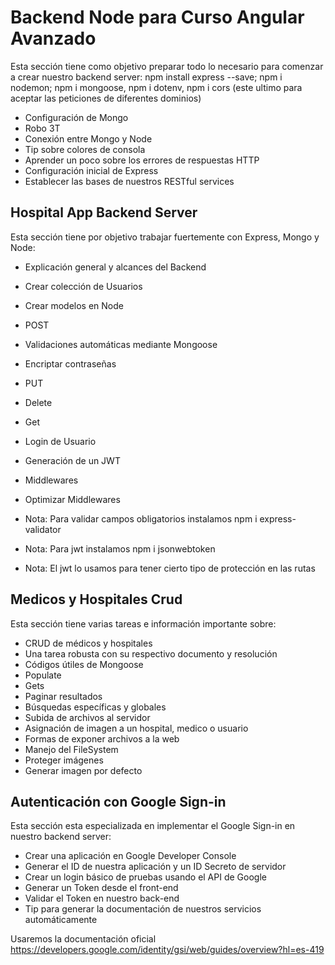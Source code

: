 # Backend Node para Curso Angular Avanzado
Esta sección tiene como objetivo preparar todo lo necesario para comenzar a crear nuestro backend server: npm install express --save; npm i nodemon; npm i mongoose, npm i dotenv, npm i cors (este ultimo para aceptar las peticiones de diferentes dominios)

- Configuración de Mongo
- Robo 3T
- Conexión entre Mongo y Node
- Tip sobre colores de consola
- Aprender un poco sobre los errores de respuestas HTTP
- Configuración inicial de Express
- Establecer las bases de nuestros RESTful services

## Hospital App Backend Server
Esta sección tiene por objetivo trabajar fuertemente con Express, Mongo y Node:

- Explicación general y alcances del Backend
- Crear colección de Usuarios
- Crear modelos en Node
- POST
- Validaciones automáticas mediante Mongoose
- Encriptar contraseñas
- PUT
- Delete
- Get
- Login de Usuario
- Generación de un JWT
- Middlewares
- Optimizar Middlewares

- Nota: Para validar campos obligatorios instalamos npm i express-validator
- Nota: Para jwt instalamos npm i jsonwebtoken
- Nota: El jwt lo usamos para tener cierto tipo de protección en las rutas

## Medicos y Hospitales Crud
Esta sección tiene varias tareas e información importante sobre:

- CRUD de médicos y hospitales
- Una tarea robusta con su respectivo documento y resolución
- Códigos útiles de Mongoose
- Populate
- Gets
- Paginar resultados
- Búsquedas específicas y globales
- Subida de archivos al servidor
- Asignación de imagen a un hospital, medico o usuario
- Formas de exponer archivos a la web
- Manejo del FileSystem
- Proteger imágenes
- Generar imagen por defecto

## Autenticación con Google Sign-in
Esta sección esta especializada en implementar el Google Sign-in en nuestro backend server:

- Crear una aplicación en Google Developer Console
- Generar el ID de nuestra aplicación y un ID Secreto de servidor
- Crear un login básico de pruebas usando el API de Google
- Generar un Token desde el front-end
- Validar el Token en nuestro back-end
- Tip para generar la documentación de nuestros servicios automáticamente

Usaremos la documentación oficial https://developers.google.com/identity/gsi/web/guides/overview?hl=es-419